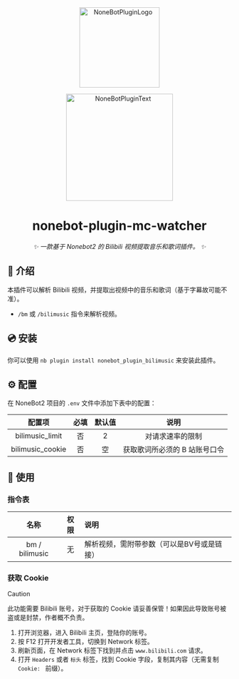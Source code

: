 <div align="center">
  <a href="https://v2.nonebot.dev/store"><img src="https://github.com/A-kirami/nonebot-plugin-template/blob/resources/nbp_logo.png" width="180" height="180" alt="NoneBotPluginLogo"></a>
  <br>
  <p><img src="https://github.com/A-kirami/nonebot-plugin-template/blob/resources/NoneBotPlugin.svg" width="240" alt="NoneBotPluginText"></p>
</div>

<div align="center">

# nonebot-plugin-mc-watcher

_✨ 一款基于 Nonebot2 的 Bilibili 视频提取音乐和歌词插件。 ✨_

</div>

## 📖 介绍

本插件可以解析 Bilibili 视频，并提取出视频中的音乐和歌词（基于字幕故可能不准）。

- `/bm` 或 `/bilimusic` 指令来解析视频。

## 💿 安装

你可以使用 `nb plugin install nonebot_plugin_bilimusic` 来安装此插件。

## ⚙️ 配置

在 NoneBot2 项目的 `.env` 文件中添加下表中的配置：

|       配置项        | 必填 | 默认值 |        说明        |
|:----------------:|:--:|:---:|:----------------:|
| bilimusic_limit  | 否  |  2  |     对请求速率的限制     |
| bilimusic_cookie | 否  |  空  | 获取歌词所必须的 B 站账号口令 |

## 🎉 使用

### 指令表

|       名称       | 权限 | 说明                     |
|:--------------:|:--:|:-----------------------|
| bm / bilimusic | 无  | 解析视频，需附带参数（可以是BV号或是链接） |

### 获取 Cookie

> [!CAUTION]
> 此功能需要 Bilibili 账号，对于获取的 Cookie 请妥善保管！如果因此导致账号被盗或是封禁，作者概不负责。

1. 打开浏览器，进入 Bilibili 主页，登陆你的账号。
2. 按 F12 打开开发者工具，切换到 Network 标签。
3. 刷新页面，在 Network 标签下找到并点击 `www.bilibili.com` 请求。
4. 打开 `Headers` 或者 `标头` 标签，找到 Cookie 字段，复制其内容（无需复制 `Cookie: ` 前缀）。
